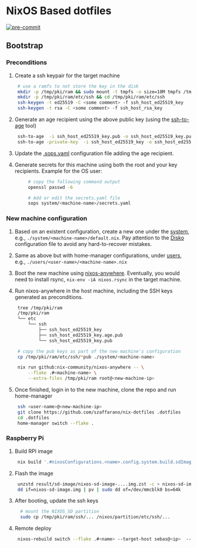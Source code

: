 # NixOS Based dotfiles

[![pre-commit](https://github.com/szaffarano/nix-dotfiles/actions/workflows/pre-commit.yml/badge.svg)](https://github.com/szaffarano/nix-dotfiles/actions/workflows/pre-commit.yml)

## Bootstrap

### Preconditions

1. Create a ssh keypair for the target machine

   ```bash
    # use a ramfs to not store the key in the disk
    mkdir -p /tmp/pki/ram && sudo mount -t tmpfs -o size=10M tmpfs /tmp/pki/ram
    mkdir -p /tmp/pki/ram/etc/ssh && cd /tmp/pki/ram/etc/ssh
    ssh-keygen -t ed25519 -C <some comment> -f ssh_host_ed25519_key
    ssh-keygen -t rsa -C <some comment> -f ssh_host_rsa_key
   ```

1. Generate an age recipient using the above public key (using the
   [ssh-to-age](https://github.com/Mic92/ssh-to-age) tool)

   ```bash
    ssh-to-age  -i ssh_host_ed25519_key.pub -o ssh_host_ed25519_key.pub.age
    ssh-to-age -private-key  -i ssh_host_ed25519_key -o ssh_host_ed25519_key.age
   ```

1. Update the [.sops.yaml](./.sops.yaml) configuration file adding the age
   recipient.

1. Generate secrets for this machine using both the root and your key
   recipients.  Example for the OS user:

   ```bash
        # copy the following command output
        openssl passwd -6

        # Add or edit the secrets.yaml file
        sops system/<machine-name>/secrets.yaml
   ```

### New machine configuration

1. Based on an existent configuration, create a new one under the
   [system](./system), e.g., `./system/<machine-name>/default.nix`. Pay
   attention to the [Disko](https://github.com/nix-community/disko) configuration
   file to avoid any hard-to-recover mistakes.

1. Same as above but with home-manager configurations, under [users](./users),
   e.g., `./users/<user-name>/<machine-name>.nix`

1. Boot the new machine using
   [nixos-anywhere](https://github.com/nix-community/nixos-anywhere).
   Eventually, you would need to install rsync, `nix-env -iA nixos.rsync` in the
   target machine.

1. Run nixos-anywhere in the host machine, including the SSH keys generated as
   preconditions.

   ```bash
    tree /tmp/pki/ram
    /tmp/pki/ram
    └── etc
        └── ssh
            ├── ssh_host_ed25519_key
            ├── ssh_host_ed25519_key.age.pub
            └── ssh_host_ed25519_key.pub

    # copy the pub keys as part of the new machine's configuration
    cp /tmp/pki/ram/etc/ssh/*pub ./system/<machine-name>

    nix run github:nix-community/nixos-anywhere -- \
        --flake .#<machine-name> \
        --extra-files /tmp/pki/ram root@<new-machine-ip>
   ```

1. Once finished, login in to the new machine, clone the repo and run home-manager

   ```bash
    ssh <user-name>@<new-machine-ip>
    git clone https://github.com/szaffarano/nix-dotfiles .dotfiles
    cd .dotfiles
    home-manager switch --flake .
   ```

### Raspberry Pi

1. Build RPI image

   ```bash
    nix build '.#nixosConfigurations.<name>.config.system.build.sdImage'
   ```

1. Flash the image

   ```bash
    unzstd result/sd-image/nixos-sd-image-....img.zst -c > nixos-sd-image.img
    dd if=nixos-sd-image.img | pv | sudo dd of=/dev/mmcblk0 bs=64k
   ```

1. After booting, update the ssh keys

   ```bash
     # mount the NIXOS_SD partition
     sudo cp /tmp/pki/ram/ssh/... /nixos/partition/etc/ssh/...
   ```

1. Remote deploy

   ```bash
    nixos-rebuild switch --flake .#<name> --target-host sebas@<ip>  --use-remote-sudo
   ```
